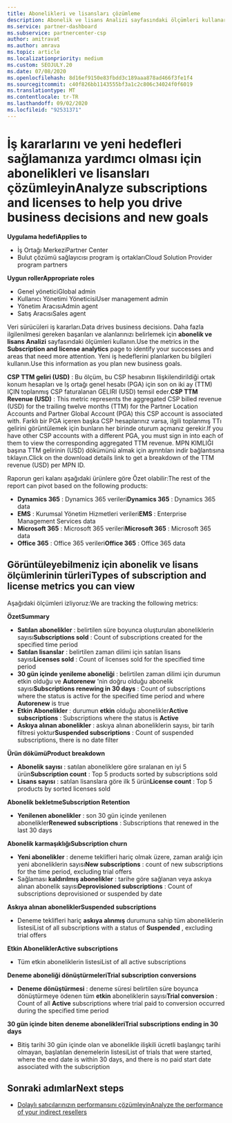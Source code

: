 ```yaml
---
title: Abonelikleri ve lisansları çözümleme
description: Abonelik ve lisans Analizi sayfasındaki ölçümleri kullanarak daha fazla ilgilenilmesi gereken başarıları ve bölgeleri nasıl kullanacağınızı öğrenin.
ms.service: partner-dashboard
ms.subservice: partnercenter-csp
author: amitravat
ms.author: amrava
ms.topic: article
ms.localizationpriority: medium
ms.custom: SEOJULY.20
ms.date: 07/08/2020
ms.openlocfilehash: 8d16ef9150e83fbdd3c189aaa878ad466f3fe1f4
ms.sourcegitcommit: c40f826bb1143555bf3a1c2c806c34024f0f6019
ms.translationtype: MT
ms.contentlocale: tr-TR
ms.lasthandoff: 09/02/2020
ms.locfileid: "92531371"
---
```

# <a name="analyze-subscriptions-and-licenses-to-help-you-drive-business-decisions-and-new-goals"></a><span data-ttu-id="572cc-103">İş kararlarını ve yeni hedefleri sağlamanıza yardımcı olması için abonelikleri ve lisansları çözümleyin</span><span class="sxs-lookup"><span data-stu-id="572cc-103">Analyze subscriptions and licenses to help you drive business decisions and new goals</span></span>

<span data-ttu-id="572cc-104">**Uygulama hedefi**</span><span class="sxs-lookup"><span data-stu-id="572cc-104">**Applies to**</span></span>

- <span data-ttu-id="572cc-105">İş Ortağı Merkezi</span><span class="sxs-lookup"><span data-stu-id="572cc-105">Partner Center</span></span>
- <span data-ttu-id="572cc-106">Bulut çözümü sağlayıcısı program iş ortakları</span><span class="sxs-lookup"><span data-stu-id="572cc-106">Cloud Solution Provider program partners</span></span>

<span data-ttu-id="572cc-107">**Uygun roller**</span><span class="sxs-lookup"><span data-stu-id="572cc-107">**Appropriate roles**</span></span>

- <span data-ttu-id="572cc-108">Genel yönetici</span><span class="sxs-lookup"><span data-stu-id="572cc-108">Global admin</span></span>
- <span data-ttu-id="572cc-109">Kullanıcı Yönetimi Yöneticisi</span><span class="sxs-lookup"><span data-stu-id="572cc-109">User management admin</span></span>
- <span data-ttu-id="572cc-110">Yönetim Aracısı</span><span class="sxs-lookup"><span data-stu-id="572cc-110">Admin agent</span></span>
- <span data-ttu-id="572cc-111">Satış Aracısı</span><span class="sxs-lookup"><span data-stu-id="572cc-111">Sales agent</span></span>

<span data-ttu-id="572cc-112">Veri sürücüleri iş kararları.</span><span class="sxs-lookup"><span data-stu-id="572cc-112">Data drives business decisions.</span></span> <span data-ttu-id="572cc-113">Daha fazla ilgilenilmesi gereken başarıları ve alanlarınızı belirlemek için **abonelik ve lisans Analizi** sayfasındaki ölçümleri kullanın.</span><span class="sxs-lookup"><span data-stu-id="572cc-113">Use the metrics in the **Subscription and license analytics** page to identify your successes and areas that need more attention.</span></span> <span data-ttu-id="572cc-114">Yeni iş hedeflerini planlarken bu bilgileri kullanın.</span><span class="sxs-lookup"><span data-stu-id="572cc-114">Use this information as you plan new business goals.</span></span>

<span data-ttu-id="572cc-115">**CSP TTM geliri (USD)** : Bu ölçüm, bu CSP hesabının Ilişkilendirildiği ortak konum hesapları ve Iş ortağı genel hesabı (PGA) için son on iki ay (TTM) IÇIN toplanmış CSP faturalanan GELIRI (USD) temsil eder.</span><span class="sxs-lookup"><span data-stu-id="572cc-115">**CSP TTM Revenue (USD)** : This metric represents the aggregated CSP billed revenue (USD) for the trailing twelve months (TTM) for the Partner Location Accounts and Partner Global Account (PGA) this CSP account is associated with.</span></span> <span data-ttu-id="572cc-116">Farklı bir PGA içeren başka CSP hesaplarınız varsa, ilgili toplanmış TTı gelirini görüntülemek için bunların her birinde oturum açmanız gerekir.</span><span class="sxs-lookup"><span data-stu-id="572cc-116">If you have other CSP accounts with a different PGA, you must sign in into each of them to view the corresponding aggregated TTM revenue.</span></span>  <span data-ttu-id="572cc-117">MPN KIMLIĞI başına TTM gelirinin (USD) dökümünü almak için ayrıntıları indir bağlantısına tıklayın.</span><span class="sxs-lookup"><span data-stu-id="572cc-117">Click on the download details link to get a breakdown of the TTM revenue (USD) per MPN ID.</span></span>

<span data-ttu-id="572cc-118">Raporun geri kalanı aşağıdaki ürünlere göre Özet olabilir:</span><span class="sxs-lookup"><span data-stu-id="572cc-118">The rest of the report can pivot based on the following products:</span></span>

 - <span data-ttu-id="572cc-119">**Dynamics 365** : Dynamics 365 verileri</span><span class="sxs-lookup"><span data-stu-id="572cc-119">**Dynamics 365** : Dynamics 365 data</span></span>  
 - <span data-ttu-id="572cc-120">**EMS** : Kurumsal Yönetim Hizmetleri verileri</span><span class="sxs-lookup"><span data-stu-id="572cc-120">**EMS** : Enterprise Management Services data</span></span>  
 - <span data-ttu-id="572cc-121">**Microsoft 365** : Microsoft 365 verileri</span><span class="sxs-lookup"><span data-stu-id="572cc-121">**Microsoft 365** : Microsoft 365 data</span></span>  
 - <span data-ttu-id="572cc-122">**Office 365** : Office 365 verileri</span><span class="sxs-lookup"><span data-stu-id="572cc-122">**Office 365** : Office 365 data</span></span>  


## <a name="types-of-subscription-and-license-metrics-you-can-view"></a><span data-ttu-id="572cc-123">Görüntüleyebilmeniz için abonelik ve lisans ölçümlerinin türleri</span><span class="sxs-lookup"><span data-stu-id="572cc-123">Types of subscription and license metrics you can view</span></span>

<span data-ttu-id="572cc-124">Aşağıdaki ölçümleri izliyoruz:</span><span class="sxs-lookup"><span data-stu-id="572cc-124">We are tracking the following metrics:</span></span>

<span data-ttu-id="572cc-125">**Özet**</span><span class="sxs-lookup"><span data-stu-id="572cc-125">**Summary**</span></span>  
 - <span data-ttu-id="572cc-126">**Satılan abonelikler** : belirtilen süre boyunca oluşturulan aboneliklerin sayısı</span><span class="sxs-lookup"><span data-stu-id="572cc-126">**Subscriptions sold** : Count of subscriptions created for the specified time period</span></span>  
 - <span data-ttu-id="572cc-127">**Satılan lisanslar** : belirtilen zaman dilimi için satılan lisans sayısı</span><span class="sxs-lookup"><span data-stu-id="572cc-127">**Licenses sold** : Count of licenses sold for the specified time period</span></span>   
 - <span data-ttu-id="572cc-128">**30 gün içinde yenileme aboneliği** : belirtilen zaman dilimi için durumun etkin olduğu ve **Autorenew** 'nin doğru olduğu abonelik sayısı</span><span class="sxs-lookup"><span data-stu-id="572cc-128">**Subscriptions renewing in 30 days** : Count of subscriptions where the status is active for the specified time period and where **Autorenew** is true</span></span>
 - <span data-ttu-id="572cc-129">**Etkin Abonelikler** : durumun **etkin** olduğu abonelikler</span><span class="sxs-lookup"><span data-stu-id="572cc-129">**Active subscriptions** : Subscriptions where the status is **Active**</span></span>  
 - <span data-ttu-id="572cc-130">**Askıya alınan abonelikler** : askıya alınan aboneliklerin sayısı, bir tarih filtresi yoktur</span><span class="sxs-lookup"><span data-stu-id="572cc-130">**Suspended subscriptions** : Count of suspended subscriptions, there is no date filter</span></span>  

<span data-ttu-id="572cc-131">**Ürün dökümü**</span><span class="sxs-lookup"><span data-stu-id="572cc-131">**Product breakdown**</span></span>  
 - <span data-ttu-id="572cc-132">**Abonelik sayısı** : satılan aboneliklere göre sıralanan en iyi 5 ürün</span><span class="sxs-lookup"><span data-stu-id="572cc-132">**Subscription count** : Top 5 products sorted by subscriptions sold</span></span>  
 - <span data-ttu-id="572cc-133">**Lisans sayısı** : satılan lisanslara göre ilk 5 ürün</span><span class="sxs-lookup"><span data-stu-id="572cc-133">**License count** : Top 5 products by sorted licenses sold</span></span>

<span data-ttu-id="572cc-134">**Abonelik bekletme**</span><span class="sxs-lookup"><span data-stu-id="572cc-134">**Subscription Retention**</span></span>
 - <span data-ttu-id="572cc-135">**Yenilenen abonelikler** : son 30 gün içinde yenilenen abonelikler</span><span class="sxs-lookup"><span data-stu-id="572cc-135">**Renewed subscriptions** : Subscriptions that renewed in the last 30 days</span></span>  

<span data-ttu-id="572cc-136">**Abonelik karmaşıklığı**</span><span class="sxs-lookup"><span data-stu-id="572cc-136">**Subscription churn**</span></span>  
 - <span data-ttu-id="572cc-137">**Yeni abonelikler** : deneme teklifleri hariç olmak üzere, zaman aralığı için yeni aboneliklerin sayısı</span><span class="sxs-lookup"><span data-stu-id="572cc-137">**New subscriptions** : count of new subscriptions for the time period, excluding trial offers</span></span>  
 - <span data-ttu-id="572cc-138">Sağlaması **kaldırılmış abonelikler** : tarihe göre sağlanan veya askıya alınan abonelik sayısı</span><span class="sxs-lookup"><span data-stu-id="572cc-138">**Deprovisioned subscriptions** : Count of subscriptions deprovisioned or suspended by date</span></span>  

<span data-ttu-id="572cc-139">**Askıya alınan abonelikler**</span><span class="sxs-lookup"><span data-stu-id="572cc-139">**Suspended subscriptions**</span></span>  
 - <span data-ttu-id="572cc-140">Deneme teklifleri hariç **askıya alınmış** durumuna sahip tüm aboneliklerin listesi</span><span class="sxs-lookup"><span data-stu-id="572cc-140">List of all subscriptions with a status of **Suspended** , excluding trial offers</span></span>  
  
<span data-ttu-id="572cc-141">**Etkin Abonelikler**</span><span class="sxs-lookup"><span data-stu-id="572cc-141">**Active subscriptions**</span></span>
 - <span data-ttu-id="572cc-142">Tüm etkin aboneliklerin listesi</span><span class="sxs-lookup"><span data-stu-id="572cc-142">List of all active subscriptions</span></span>  

<span data-ttu-id="572cc-143">**Deneme aboneliği dönüştürmeleri**</span><span class="sxs-lookup"><span data-stu-id="572cc-143">**Trial subscription conversions**</span></span>  
 - <span data-ttu-id="572cc-144">**Deneme dönüştürmesi** : deneme süresi belirtilen süre boyunca dönüştürmeye ödenen tüm **etkin** aboneliklerin sayısı</span><span class="sxs-lookup"><span data-stu-id="572cc-144">**Trial conversion** : Count of all **Active** subscriptions where trial paid to conversion occurred during the specified time period</span></span>  

<span data-ttu-id="572cc-145">**30 gün içinde biten deneme abonelikleri**</span><span class="sxs-lookup"><span data-stu-id="572cc-145">**Trial subscriptions ending in 30 days**</span></span>  
 - <span data-ttu-id="572cc-146">Bitiş tarihi 30 gün içinde olan ve abonelikle ilişkili ücretli başlangıç tarihi olmayan, başlatılan denemelerin listesi</span><span class="sxs-lookup"><span data-stu-id="572cc-146">List of trials that were started, where the end date is within 30 days, and there is no paid start date associated with the subscription</span></span>  

## <a name="next-steps"></a><span data-ttu-id="572cc-147">Sonraki adımlar</span><span class="sxs-lookup"><span data-stu-id="572cc-147">Next steps</span></span>

- [<span data-ttu-id="572cc-148">Dolaylı satıcılarınızın performansını çözümleyin</span><span class="sxs-lookup"><span data-stu-id="572cc-148">Analyze the performance of your indirect resellers</span></span>](analyze-indirect-resellers.md)
